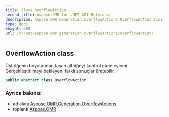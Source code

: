 ```yaml
---
title: Class OverflowAction
second_title: Aspose.OMR for .NET API Referansı
description: Aspose.OMR.Generation.OverflowActions.OverflowAction sınıf. Üst öğenin boyutundan taşan alt öğeyi kontrol etme eylemi. Gerçekleştirilmeyi bekleyen farklı sonuçlar üretebilir.
type: docs
weight: 680
url: /tr/net/aspose.omr.generation.overflowactions/overflowaction/
---
```

## OverflowAction class

Üst öğenin boyutundan taşan alt öğeyi kontrol etme eylemi. Gerçekleştirilmeyi bekleyen, farklı sonuçlar üretebilir.

```csharp
public abstract class OverflowAction
```

### Ayrıca bakınız

* ad alanı [Aspose.OMR.Generation.OverflowActions](../../aspose.omr.generation.overflowactions/)
* toplantı [Aspose.OMR](../../)



